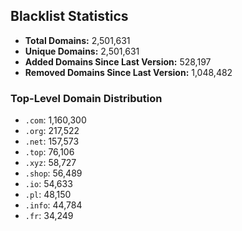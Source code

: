 ## Blacklist Statistics

- **Total Domains:** 2,501,631
- **Unique Domains:** 2,501,631
- **Added Domains Since Last Version:** 528,197
- **Removed Domains Since Last Version:** 1,048,482

### Top-Level Domain Distribution

-  `.com`: 1,160,300
-  `.org`: 217,522
-  `.net`: 157,573
-  `.top`: 76,106
-  `.xyz`: 58,727
-  `.shop`: 56,489
-  `.io`: 54,633
-  `.pl`: 48,150
-  `.info`: 44,784
-  `.fr`: 34,249
